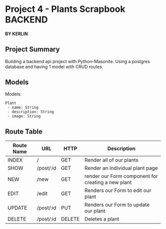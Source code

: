 # Project 4 - Plants Scrapbook BACKEND
#### BY KERLIN

## Project Summary

Building a backend api project with Python-Masonite. Using a postgres database and having 1 model with CRUD routes.


## Models

Models:
```
Plant
 - name: String
 - description: String
 - image: String

```


## Route Table

| Route Name | URL | HTTP | Description |
|-----------|------|-------|-------------|
| INDEX | / | GET | Render all of our plants 
| SHOW | /post/:id | GET | Render an individual plant page
| NEW | /new | GET | render our Form component for creating a new plant
| EDIT | /edit | GET | Renders our Form to edit our plant
| UPDATE | /post/:id | PUT | Renders our Form to update our plant
| DELETE | /post/:id | DELETE | Deletes a plant


